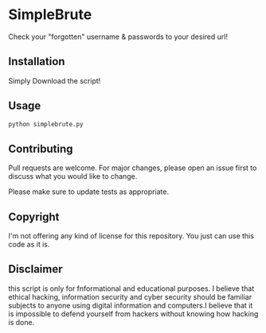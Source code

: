 # SimpleBrute
Check your "forgotten" username &amp; passwords to your desired url!
## Installation 
Simply Download the script!
## Usage
```bash
python simplebrute.py
```
## Contributing
Pull requests are welcome. For major changes, please open an issue first to discuss what you would like to change.

Please make sure to update tests as appropriate.

## Copyright
I'm not offering any kind of license for this repository.
You just can use this code as it is.

## Disclaimer
this script is only for fnformational and educational purposes. I believe that ethical hacking, information security and cyber security should be familiar subjects to anyone using digital information and computers.I believe that it is impossible to defend yourself from hackers without knowing how hacking is done. 
